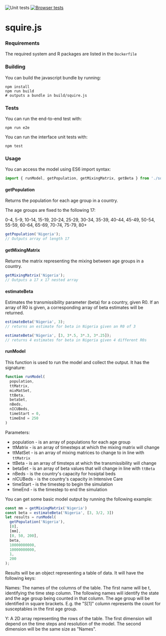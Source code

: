![Unit tests](https://github.com/mrc-ide/squire_js/workflows/test/badge.svg?branch=master)
[![Browser tests](https://ci.appveyor.com/api/projects/status/30os3uq8qpbfeb52/branch/master?svg=true)](https://ci.appveyor.com/project/giovannic/squire-js/branch/master)

# squire.js

### Requirements

The required system and R packages are listed in the `Dockerfile`

### Building

You can build the javascript bundle by running:

```
npm install
npm run build
# outputs a bundle in build/squire.js
```

### Tests

You can run the end-to-end test with:

```
npm run e2e
```

You can run the interface unit tests with:

```
npm test
```

### Usage

You can access the model using ES6 import syntax:

```js
import { runModel, getPopulation, getMixingMatrix, getBeta } from './squire.js'
```

#### getPopulation

Returns the population for each age group in a country.

The age groups are fixed to the following 17:

0-4, 5-9, 10-14, 15-19, 20-24, 25-29, 30-34, 35-39,
40-44, 45-49, 50-54, 55-59, 60-64, 65-69, 70-74, 75-79, 80+ 

```js
getPopulation('Nigeria');
// Outputs array of length 17
```

#### getMixingMatrix

Returns the matrix representing the mixing between age groups in a country.

```js
getMixingMatrix('Nigeria');
// Outputs a 17 x 17 nested array
```

#### estimateBeta

Estimates the transmissibility parameter (beta) for a country, given R0. If an
array of R0 is given, a corresponding array of beta estimates will be returned.

```js
estimateBeta('Nigeria', 3);
// returns an estimate for beta in Nigeria given an R0 of 3

estimateBeta('Nigeria', [3, 3*.5, 3*.3, 3*.25]);
// returns 4 estimates for beta in Nigeria given 4 different R0s
```

#### runModel

This function is used to run the model and collect the output. It has the
signature:

```js
function runModel(
  population,
  ttMatrix,
  mixMatSet,
  ttBeta,
  betaSet,
  nBeds,
  nICUBeds,
  timeStart = 0,
  timeEnd = 250
)
```

Parameters:

 * population - is an array of populations for each age group
 * ttMatrix - is an array of timesteps at which the mixing matrix will change
 * ttMatSet - is an array of mixing matrices to change to in line with
   `ttMatrix`
 * ttBeta - is an array of timsteps at which the transmissibility will change
 * betaSet - is an array of beta values that will change in line with `ttBeta`
 * nBeds - is the country's capacity for hosiptal beds
 * nICUBeds - is the country's capacity in Intensive Care
 * timeStart - is the timestep to begin the simulation
 * timeEnd - is the timestep to end the simulation

You can get some basic model output by running the following example:

```js
const mm = getMixingMatrix('Nigeria')
const beta = estimateBeta('Nigeria', [3, 3/2, 3])
let results = runModel(
  getPopulation('Nigeria'),
  [0],
  [mm],
  [0, 50, 200],
  beta,
  10000000000,
  10000000000,
  1,
  200
);
```

Results will be an object representing a table of data. It will have the following keys:

Names: The names of the columns of the table. The first name will be t, identifying the time step column. The following names will identify the state and the age group being counted in that column. The age group will be identified in square brackets. E.g. the "S[1]" column represents the count for susceptables in the first age group.

Y: A 2D array representing the rows of the table. The first dimension will depend on the time steps and resolution of the model. The second dimension will be the same size as "Names".
